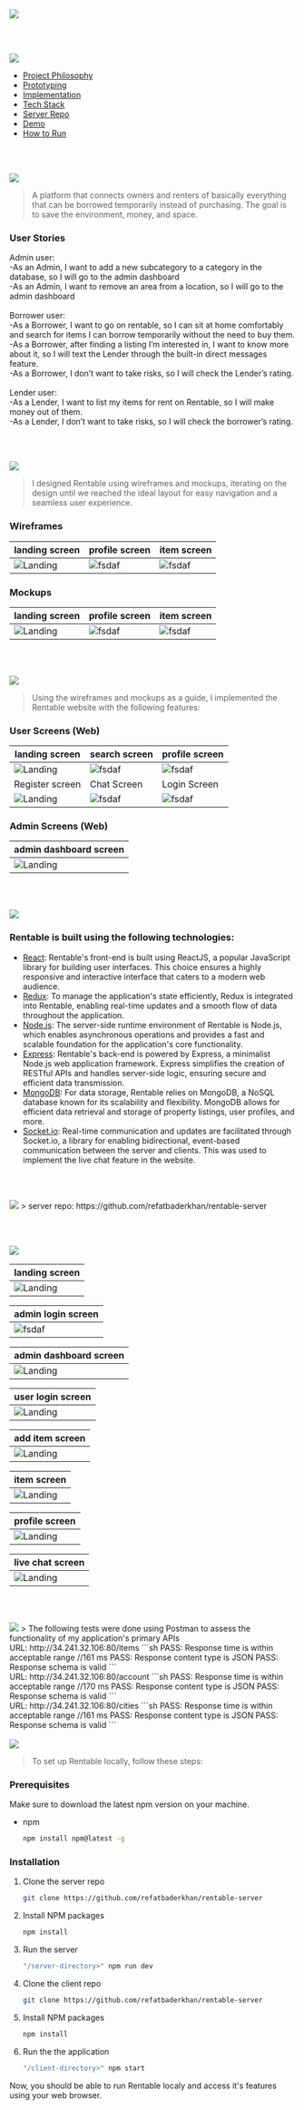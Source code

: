 <img src="./readme/title1.svg"/>

<br><br>

<!-- Table of contents -->
<img src="./readme/title10.svg"/>

- [Project Philosophy](#project-philosophy)
- [Prototyping](#Prototyping)
- [Implementation](#Implementation)
- [Tech Stack](#Tech-Stack)
- [Server Repo](#Server)
- [Demo](#Demo)
- [How to Run](#how-to)



<br><br>



<!-- project philosophy -->
<img src="./readme/title2.svg"/>
<a name="project-philosophy"></a>

> A platform that connects owners and renters of basically everything that can be borrowed temporarily instead of purchasing. The goal is to save the environment, money, and space.




### User Stories
Admin user:<br>
-As an Admin, I want to add a new subcategory to a category in the database, so I will go to the admin dashboard<br>
-As an Admin, I want to remove an area from a location, so I will go to the admin dashboard<br>
<br>
Borrower user:<br>
-As a Borrower, I want to go on rentable, so I can sit at home comfortably and search for items I can borrow temporarily without the need to buy them.<br>
-As a Borrower, after finding a listing I’m interested in, I want to know more about it, so I will text the Lender through the built-in direct messages feature.<br>
-As a Borrower, I don’t want to take risks, so I will check the Lender’s rating.<br>
<br>
Lender user:<br>
-As a Lender, I want to list my items for rent on Rentable, so I will make money out of them.<br>
-As a Lender, I don’t want to take risks, so I will check the borrower’s rating.<br>



<br><br>

<!-- Prototyping -->
<img src="./readme/title3.svg"/>
<a name="Prototyping"></a>

> I designed Rentable using wireframes and mockups, iterating on the design until we reached the ideal layout for easy navigation and a seamless user experience.

### Wireframes
| landing screen  | profile screen |  item screen |
| ---| ---| ---|
| ![Landing](./readme/demo/landing-wireframe.png) | ![fsdaf](./readme/demo/profile-wireframe.png) | ![fsdaf](./readme/demo/item-wireframe.png) |

### Mockups
| landing screen  | profile screen | item screen |
| ---| ---| ---|
| ![Landing](./readme/demo/landing-mockup.png) | ![fsdaf](./readme/demo/profile-mockup.png) | ![fsdaf](./readme/demo/item-mockup.png) |

<br><br>

<!-- Implementation -->
<img src="./readme/title4.svg"/>
<a name="Implementation"></a>

> Using the wireframes and mockups as a guide, I implemented the Rentable website with the following features:

### User Screens (Web)
| landing screen  | search screen |  profile screen |
| ---| ---| ---|
| ![Landing](./readme/demo/landing-screen.png) | ![fsdaf](./readme/demo/search-screen.png) | ![fsdaf](./readme/demo/profile-screen.png) |
| Register screen  | Chat Screen | Login Screen |
| ![Landing](./readme/demo/register-screen.png) | ![fsdaf](./readme/demo/chat-screen.png) | ![fsdaf](./readme/demo/login-screen.png) |

### Admin Screens (Web)
| admin dashboard screen  |
| ---|
| ![Landing](./readme/demo/admin-screen.png) |

<br><br>




<!-- Tech stack -->
<img src="./readme/title5.svg"/>
<a name="Tech-Stack"></a>

###  Rentable is built using the following technologies:

- [React](https://reactjs.org/): Rentable's front-end is built using ReactJS, a popular JavaScript library for building user interfaces. This choice ensures a highly responsive and interactive interface that caters to a modern web audience.
- [Redux](https://redux.js.org/): To manage the application's state efficiently, Redux is integrated into Rentable, enabling real-time updates and a smooth flow of data throughout the application.
- [Node.js](https://nodejs.org/): The server-side runtime environment of Rentable is Node.js, which enables asynchronous operations and provides a fast and scalable foundation for the application's core functionality.
- [Express](https://expressjs.com/): Rentable's back-end is powered by Express, a minimalist Node.js web application framework. Express simplifies the creation of RESTful APIs and handles server-side logic, ensuring secure and efficient data transmission.
- [MongoDB](https://www.mongodb.com/): For data storage, Rentable relies on MongoDB, a NoSQL database known for its scalability and flexibility. MongoDB allows for efficient data retrieval and storage of property listings, user profiles, and more.
- [Socket.io](https://socket.io/): Real-time communication and updates are facilitated through Socket.io, a library for enabling bidirectional, event-based communication between the server and clients. This was used to implement the live chat feature in the website.


<br><br>

<!-- Server -->
<img src="./readme/title8.svg"/>
<a name="Server"></a>
> server repo: https://github.com/refatbaderkhan/rentable-server

<br><br>


<!-- Demo -->
<img src="./readme/title7.svg"/>
<a name="Demo"></a>


<div align="center">

| landing screen  |
| ---|
| ![Landing](./readme/demo/landing.gif) |

| admin login screen  |
| ---|
| ![fsdaf](./readme/demo/admin-login.gif) |

| admin dashboard screen  |
| ---|
| ![Landing](./readme/demo/admin-dashboard.gif) |

| user login screen  |
| ---|
| ![Landing](./readme/demo/user-login.gif) |

| add item screen  |
| ---|
| ![Landing](./readme/demo/list-item.gif) |

| item screen  |
| ---|
| ![Landing](./readme/demo/item-page.gif) |

| profile screen  |
| ---|
| ![Landing](./readme/demo/user-profile.gif) |

| live chat screen  |
| ---|
| ![Landing](./readme/demo/live-chat.gif) |
</div>

<br><br>

<!-- Performance -->
<img src="./readme/title9.svg"/>
> The following tests were done using  Postman to assess the functionality of my application's primary APIs
<br>
URL: http://34.241.32.106:80/items
```sh 
PASS: Response time is within acceptable range //161 ms
PASS: Response content type is JSON
PASS: Response schema is valid
```
<br>
URL: http://34.241.32.106:80/account
```sh 
PASS: Response time is within acceptable range //170 ms
PASS: Response content type is JSON
PASS: Response schema is valid
```
<br>
URL: http://34.241.32.106:80/cities
```sh 
PASS: Response time is within acceptable range //161 ms
PASS: Response content type is JSON
PASS: Response schema is valid
```
<br><br>


<!-- How to run -->
<img src="./readme/title6.svg"/>
<a name="how-to"></a>

> To set up Rentable locally, follow these steps:

### Prerequisites

Make sure to download the latest npm version on your machine.
* npm
  ```sh
  npm install npm@latest -g
  ```

### Installation

1. Clone the server repo
   ```sh
   git clone https://github.com/refatbaderkhan/rentable-server
   ```
2. Install NPM packages
   ```sh
   npm install
   ```
3. Run the server
   ```sh
   "/server-directory>" npm run dev
   ```
4. Clone the client repo
   ```sh
   git clone https://github.com/refatbaderkhan/rentable-server
   ```
5. Install NPM packages
   ```sh
   npm install
   ```
6. Run the the application
   ```sh
   "/client-directory>" npm start
   ```

Now, you should be able to run Rentable localy and access it's features using your web browser.

